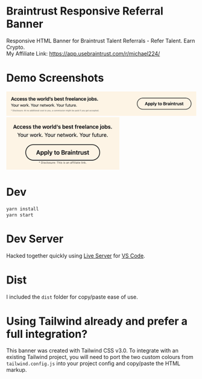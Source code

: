 # Braintrust Responsive Referral Banner

Responsive HTML Banner for Braintrust Talent Referrals - Refer Talent. Earn Crypto.  
My Affiliate Link: https://app.usebraintrust.com/r/michael224/

# Demo Screenshots

<img alt="Braintrust Banner Desktop" src="https://raw.githubusercontent.com/Fasani/braintrust-banner/main/demos/desktop.png" width="600">

<img alt="Braintrust Banner Mobile" src="https://raw.githubusercontent.com/Fasani/braintrust-banner/main/demos/mobile.png" width="300">

# Dev

```
yarn install
yarn start
```

# Dev Server

Hacked together quickly using [Live Server](https://marketplace.visualstudio.com/items?itemName=ritwickdey.LiveServer) for [VS Code](https://code.visualstudio.com/).

# Dist

I included the `dist` folder for copy/paste ease of use.

# Using Tailwind already and prefer a full integration?

This banner was created with Tailwind CSS v3.0. To integrate with an existing Tailwind project, you will need to port the two custom colours from `tailwind.config.js` into your project config and copy/paste the HTML markup.

